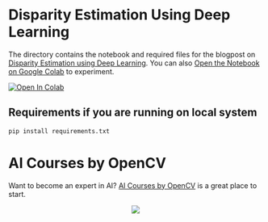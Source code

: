 # Disparity Estimation Using Deep Learning

The directory contains the notebook and required files for the blogpost on [Disparity Estimation using Deep Learning](https://learnopencv.com/disparity-estimation-using-deep-learning/). You can also [Open the Notebook on Google Colab](https://colab.research.google.com/github/spmallick/learnopencv/blob/master/Disparity-Estimation-Using-Deep-Learning/PSMNet_Test_Example.ipynb) to experiment.

[![Open In Colab](https://colab.research.google.com/assets/colab-badge.svg)](https://colab.research.google.com/github/spmallick/learnopencv/blob/master/Disparity-Estimation-Using-Deep-Learning/PSMNet_Test_Example.ipynb)


## Requirements if you are running on local system
```
pip install requirements.txt
```

# AI Courses by OpenCV

Want to become an expert in AI? [AI Courses by OpenCV](https://opencv.org/courses/) is a great place to start. 

<a href="https://opencv.org/courses/">
<p align="center"> 
<img src="https://www.learnopencv.com/wp-content/uploads/2020/04/AI-Courses-By-OpenCV-Github.png">
</p>
</a>
